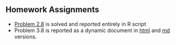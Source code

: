 Homework Assignments
---

- [Problem 2.8](https://github.com/andkov/psy532/blob/master/projects/homework/chapter2/hw_chapter_2_8.R) is solved and reported entirely in R script  
- Problem 3.8 is reported as a dynamic document in [html](http://htmlpreview.github.io/?https://raw.githubusercontent.com/andkov/psy532/master/projects/homework/chapter3/hw_chapter_3.html) and [md](https://github.com/andkov/psy532/blob/master/projects/homework/chapter3/hw_chapter_3.md) versions. 